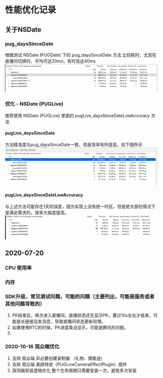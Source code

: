 # 性能优化记录
## 关于NSDate
### pug_daysSinceDate
根据测试 NSDate (PUGDate) 下的 pug_daysSinceDate 方法 比较耗时，尤其在直播间切换时，平均可达20ms，有时高达40ms
![没优化](media/15952300732316/%E6%B2%A1%E4%BC%98%E5%8C%96.png)


### 优化 - NSDate (PUGLive)
推荐使用 NSDate (PUGLive) 里面的 pugLive_daysSinceDateLowAccuracy 方法
#### pugLive_daysSinceDate
方法精准度与pug_daysSinceDate一致，但是效率有所提高，如下图所示
![优化1](media/15952300732316/%E4%BC%98%E5%8C%961.png)

#### pugLive_daysSinceDateLowAccuracy
与上述方法可能存在1天的误差，因为实现上没有统一时区，但是绝大部份情况下是满足需求的，效率大幅度提高。
![优化2](media/15952300732316/%E4%BC%98%E5%8C%962.png)


## 2020-07-20
### CPU 使用率

### 内存
### SDK升级，常见测试问题，可能的问题（主要列出，可能是服务或者其他问题导致的）
1. PK结束后，再次进入直播间，直播状态还在显示PK，要过10s左右才结束，可能是长链接没发消息，导致直播间状态更新较慢。
2. 如果使用RTC的时候，PK进度条没显示，可能是腾讯的问题。
3. 

### 2020-10-16 观众端优化
1. 去除 观众端 非必要创建录制器 （礼物、猜歌迷）
2. 去除 观众端 美颜特效（PUGLiveCameraEffectPlugin）插件
3. 探测器安装逻辑优化 整个生命周期只需要安装一次，避免多次安装
